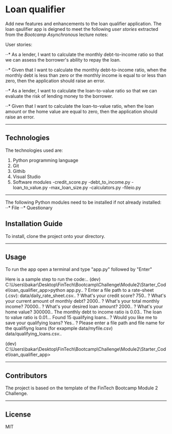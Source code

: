 # Loan qualifier 

Add new features and enhancements to the loan qualifier application. The loan qaulifier app is deigned to meet the following *user stories* extracted from the *Bootcamp Asynchronous* lecture notes:

User stories:

⋅⋅* As a lender, I want to calculate the monthly debt-to-income ratio so that we can assess the borrower's ability to repay the loan.

⋅⋅* Given that I want to calculate the monthly debt-to-income ratio, when the monthly debt is less than zero or the monthly income is equal to or less than zero, then the application should raise an error.

⋅⋅* As a lender, I want to calculate the loan-to-value ratio so that we can evaluate the risk of lending money to the borrower.

⋅⋅* Given that I want to calculate the loan-to-value ratio, when the loan amount or the home value are equal to zero, then the application should raise an error.

---

## Technologies

The technologies used are:
1. Python programming language
2. Git
3. Githib
4. Visual Studio
5. Software modules
    -credit_score.py
    -debt_to_income.py
    -loan_to_value.py
    -max_loan_size.py
    -calculators.py
    -fileio.py
---
The following Python modules need to be  installed if not already installed:
⋅⋅* File
⋅⋅* Questionary

## Installation Guide

To install, clone the project onto your directory.

---

## Usage

To run the app open a terminal and type "app.py" followed by "Enter"

Here is a sample step to run the code:..
(dev) C:\Users\bakar\Desktop\FinTech\Bootcamp\Challenge\Module2\Starter_Code\loan_qualifier_app>python  app.py..
? Enter a file path to a rate-sheet (.csv): data/daily_rate_sheet.csv..
? What's your credit score? 750..
? What's your current amount of monthly debt? 2000..
? What's your total monthly income? 70000..
? What's your desired loan amount? 2000..
? What's your home value? 300000..
The monthly debt to income ratio is 0.03..
The loan to value ratio is 0.01...
Found 15 qualifying loans..
? Would you like me to save your qualifying loans? Yes..
? Please enter a file path and file name for the qualifiyng loans (for exapmple data/myfile.csv) data/qualifying_loans.csv..

(dev) C:\Users\bakar\Desktop\FinTech\Bootcamp\Challenge\Module2\Starter_Code\loan_qualifier_app>


---

## Contributors

The project is based on the template of the FinTech Bootcamp Module 2 Challenge.

---

## License

MIT
